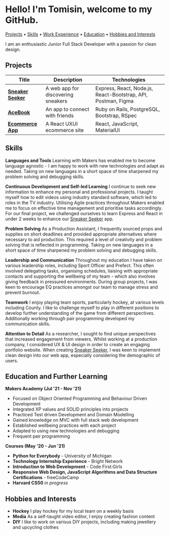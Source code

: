 # Hello! I'm Tomisin, welcome to my GitHub.

[Projects](#Projects) • [Skills](#Skills) • [Work Experience](#Work-Experience) • [Education](#Education) • [Hobbies and Interests](#Hobbies-and-Interests)

I am an enthusiastic Junior Full Stack Developer with a passion for clean design.

## Projects

|Title|Description|Technologies|
| --- | --- | --- |
|**[Sneaker Seeker](https://github.com/InfobyAdrienne/Sneaker-Seeker-Demo)**|A web app for discovering sneakers| Express, React, Node.js, React-Bootstrap, API, Postman, Figma|
|**[AceBook](https://github.com/Jessocxz98/acebook-anti-social-media-inc)**|An app to connect with friends|Ruby on Rails, PostgreSQL, Bootstrap, RSpec|
|**[Ecommerce App](https://github.com/TomisinJ/ecommerce-app)**|A React UXUI ecommerce site |React, JavaScript, MaterialUI|

## Skills

**Languages and Tools**
Learning with Makers has enabled me to become language agnostic - I am happy to work with new technologies and adapt as needed. Taking on new languages in a short space of time sharpened my problem solving and debugging skills.


**Continuous Development and Self-led Learning**
I continue to seek new information to enhance my personal and professional projects. I taught myself how to edit videos using industry standard software, which led to roles in the TV industry. Utilising Agile practices throughout Makers enabled me to focus on effective time management and prioritise tasks accordingly. For our final project, we challenged ourselves to learn Express and React in under 2 weeks to enhance our [Sneaker Seeker](https://github.com/InfobyAdrienne/Sneaker-Seeker-Demo) app.

**Problem Solving**
As a Production Assistant, I frequently sourced props and supplies on short deadlines and provided appropriate alternatives where necessary to aid production. This required a level of creativity and problem solving that is reflected in programming. Taking on new languages in a short space of time sharpened my problem solving and debugging skills.

**Leadership and Communication**
Throughout my education I have taken on various leadership roles, including Sport Officer and Prefect. This often involved delegating tasks, organising schedules, liaising with appropriate contacts and supporting the wellbeing of my team - which also involves giving feedback in pressured environments. During group projects, I was keen to encourage EQ practices amongst our team to manage stress and prevent burnout.

**Teamwork**
I enjoy playing team sports, particularly hockey, at various levels including County. I like to challenge myself to play in different positions to develop further understanding of the game from different perspectives. Additionally working through pair programming developed my communication skills.

**Attention to Detail**
As a researcher, I sought to find unique perspectives that increased engagement from viewers. Whilst working at a production company, I considered UX & UI design in order to create an engaging portfolio website. When creating [Sneaker Seeker](https://github.com/InfobyAdrienne/Sneaker-Seeker-Demo), I was keen to implement clean design into our web app, especially considering the demographic of users.

## Education and Further Learning

**Makers Academy (Jul '21 - Nov '21)**

- Focused on Object Oriented Programming and Behaviour Driven Development
- Integrated XP values and SOLID principles into projects 
- Practiced Test driven Development and Domain Modelling
- Gained knowledge on MVC with full stack web development
- Established wellbeing practices with each project
- Adapted to using new technologies and debugging
- Frequent pair programming

**Courses (May '20 - Jun '21)**

- **Python for Everybody** - University of Michigan
- **Technology Internship Experience** - Bright Network
- **Introduction to Web Development** - Code First:Girls
- **Responsive Web Design, JavaScript Algorithms and Data Structure Certifications** - freeCodeCamp
- **Harvard CS50** _in progress_

## Hobbies and Interests
- **Hockey** I play hockey for my local team on a weekly basis
- **Media** As a self-taught video editor, I enjoy creating fashion content
- **DIY** I like to work on various DIY projects, including making jewellery and upcycling clothes
